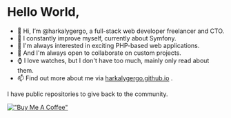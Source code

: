 # Hello World,

- 👋 Hi, I’m @harkalygergo, a full-stack web developer freelancer and CTO.
- 🌱 I constantly improve myself, currently about Symfony.
- 👀 I'm always interested in exciting PHP-based web applications.
- 💞️ And I'm always open to collaborate on custom projects.
- ⌚ I love watches, but I don't have too much, mainly only read about them.
- 📫 Find out more about me via [harkalygergo.github.io](https://harkalygergo.github.io/) .

I have public repositories to give back to the community.

[!["Buy Me A Coffee"](https://www.buymeacoffee.com/assets/img/custom_images/orange_img.png)](https://www.buymeacoffee.com/harkalygergo)

<!---
harkalygergo/harkalygergo is a ✨ special ✨ repository because its `README.md` (this file) appears on your GitHub profile.
You can click the Preview link to take a look at your changes.
--->
